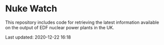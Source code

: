 # Nuke Watch

This repository includes code for retrieving the latest information available on the output of EDF nuclear power plants in the UK.

Last updated: 2020-12-22 16:18
